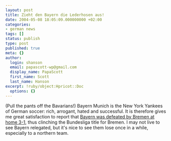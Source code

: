 ```yaml
---
layout: post
title: Zieht den Bayern die Lederhosen aus!
date: 2004-05-08 18:05:09.000000000 +02:00
categories:
- german news
tags: []
status: publish
type: post
published: true
meta: {}
author:
  login: shanson
  email: papascott-wp@gmail.com
  display_name: PapaScott
  first_name: Scott
  last_name: Hanson
excerpt: !ruby/object:Hpricot::Doc
  options: {}
---
```

<p>(Pull the pants off the Bavarians!) Bayern Munich is the New York Yankees of German soccer: rich, arrogant, hated and successful. It is therefore gives me great satisfaction to report that <a title="Werder demütigt den FC Bayern ... [jimmiz journal]" href="http://jimmiz.blogg.de/eintrag.php?id=374">Bayern was defeated by Bremen at home 3-1</a>, thus clinching the Bundesliga title for Bremen. I may not live to see Bayern relegated, but it's nice to see them lose once in a while, especially to a northern team.</p>
